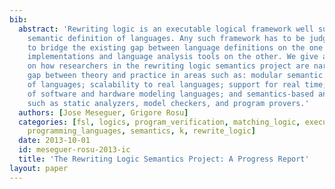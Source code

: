 ```yaml
---
bib:
  abstract: 'Rewriting logic is an executable logical framework well suited for the
    semantic definition of languages. Any such framework has to be judged by its effectiveness
    to bridge the existing gap between language definitions on the one hand, and language
    implementations and language analysis tools on the other. We give a progress report
    on how researchers in the rewriting logic semantics project are narrowing the
    gap between theory and practice in areas such as: modular semantic definitions
    of languages; scalability to real languages; support for real time; semantics
    of software and hardware modeling languages; and semantics-based analysis tools
    such as static analyzers, model checkers, and program provers.'
  authors: [Jose Meseguer, Grigore Rosu]
  categories: [fsl, logics, program_verification, matching_logic, executable_semantics,
    programming_languages, semantics, k, rewrite_logic]
  date: 2013-10-01
  id: meseguer-rosu-2013-ic
  title: 'The Rewriting Logic Semantics Project: A Progress Report'
layout: paper
---
```

